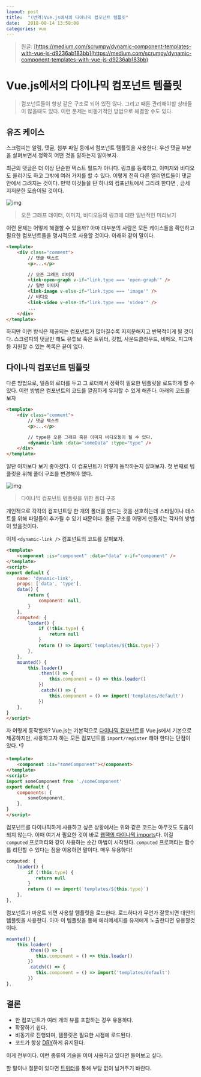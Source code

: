 ```yaml
---
layout: post
title:  "(번역)Vue.js에서의 다이나믹 컴포넌트 템플릿"
date:   2018-08-14 13:58:08
categories: vue
---
```


> 원글: [https://medium.com/scrumpy/dynamic-component-templates-with-vue-js-d9236ab183bb](https://medium.com/scrumpy/dynamic-component-templates-with-vue-js-d9236ab183bb)

# Vue.js에서의 다이나믹 컴포넌트 템플릿


> 컴포넌트들이 항상 같은 구조로 되어 있진 않다. 그리고 때론 관리해야할 상태들이 많을때도 있다. 이런 문제는 비동기적인 방법으로 해결할 수도 있다.


## 유즈 케이스

스크럼피는 알림, 댓글, 첨부 파일 등에서 컴포넌트 템플릿을 사용한다. 우선 댓글 부분을 살펴보면서 정확히 어떤 것을 말하는지 알아보자.

최근의 댓글은 더 이상 단순한 텍스트 필드가 아니다. 링크를 등록하고, 이미지와 비디오도 올리기도 하고 그밖에 여러 가지를 할 수 있다. 이렇게 전혀 다른 엘리먼트들이 댓글 안에서 그려지는 것이다. 만약 이것들을 단 하나의 컴포넌트에서 그리려 한다면 , 금세 지저분한 모습이될 것이다.

![img](https://cdn-images-1.medium.com/max/1000/1*Dr9qaaVrBy3Yv2c5WRswHQ.jpeg)

> 오픈 그래프 데이터, 이미지, 비디오등의 링크에 대한 일반적인 미리보기

이런 문제는 어떻게 해결할 수 있을까? 아마 대부분의 사람은 모든 케이스들을 확인하고 필요한 컴포넌트들을 명시적으로 사용할 것이다. 아래와 같이 말이다.

```html
<template>
    <div class="comment">
        // 댓글 텍스트
        <p>...</p>

        // 오픈 그래프 이미지
        <link-open-graph v-if="link.type === 'open-graph'" />
        // 일반 이미지
        <link-image v-else-if="link.type === 'image'" />
        // 비디오
        <link-video v-else-if="link.type === 'video'" />
        ...
    </div>
</template>
```

하지만 이런 방식은 제공되는 컴포넌트가 많아질수록 지저분해지고 반복적이게 될 것이다. 스크럼피의 댓글만 해도 유튜브 혹은 트위터, 깃헙, 사운드클라우드, 비메오, 피그마등 지원할 수 있는 목록은 끝이 없다.

## 다이나믹 컴포넌트 템플릿

다른 방법으로, 일종의 로더를 두고 그 로더에서 정확히 필요한 템플릿을 로드하게 할 수 있다. 이런 방법은 컴포넌트의 코드를 깔끔하게 유지할 수 있게 해준다. 아래의 코드를 보자

```html
<template>
    <div class="comment">
        // 댓글 텍스트
        <p>...</p>

        // type은 오픈 그래프 혹은 이미지 비디오등이 될 수 있다.
        <dynamic-link :data="someData" :type="type" />
    </div>
</template>
```

일단 아까보다 보기 좋아졌다. 이 컴포넌트가 어떻게 동작하는지 살펴보자. 첫 번째로 템플릿을 위해 폴더 구조를 변경해야 했다.

![img](https://cdn-images-1.medium.com/max/1000/1*mAqwoWbkZwspc_W7sYLwAA.jpeg) 

> 다이나믹 컴포넌트 템플릿을 위한 폴더 구조

개인적으로 각각의 컴포넌트당 한 개의 폴더를 만드는 것을 선호하는데 스타일이나 테스트를 위해 파일들이 추가될 수 있기 때문이다. 물론 구조를 어떻게 만들지는 각자의 방법이 있을것이다.

이제 `<dynamic-link />` 컴포넌트의 코드를 살펴보자.

```html
<template>
    <component :is="component" :data="data" v-if="component" />
</template>
<script>
export default {
    name: 'dynamic-link',
    props: ['data', 'type'],
    data() {
        return {
            component: null,
        }
    },
    computed: {
        loader() {
            if (!this.type) {
                return null
            }
            return () => import(`templates/${this.type}`)
        },
    },
    mounted() {
        this.loader()
            .then(() => {
                this.component = () => this.loader()
            })
            .catch(() => {
                this.component = () => import('templates/default')
            })
    },
}
</script>
```

자 어떻게 동작할까?  Vue.js는 기본적으로 [다이나믹 컴포넌트](https://vuejs.org/v2/guide/components-dynamic-async.html#ad)를  Vue.js에서 기본으로 제공하지만, 사용하고자 하는 모든 컴포넌트를 `import/register` 해야 한다는 단점이 있다. 👎

```html
<template>
    <component :is="someComponent"></component>
</template>
<script>
import someComponent from './someComponent'
export default {
    components: {
        someComponent,
    },
}
</script>
```

컴포넌트를 다이나믹하게 사용하고 싶은 상황에서는 위와 같은 코드는 아무것도 도움이 되지 않는다. 이때 여기서 필요한 것이 바로 [웹팩의 다이나믹 imports](https://medium.com/front-end-hacking/webpack-and-dynamic-imports-doing-it-right-72549ff49234)다. 이걸 `computed` 프로퍼티와 같이 사용하는 순간 마법이 시작된다. `computed` 프로퍼티는 함수를 리턴할 수 있다는 점을 이용하면 말이다. 매우 유용하다!

```js
computed: {
    loader() {
        if (!this.type) {
           return null
        }
        return () => import(`templates/${this.type}`)
    },
},
```

컴포넌트가 마운트 되면 사용할 템플릿을 로드한다. 로드하다가 무언가 잘못되면 대안의 템플릿을 사용한다. 아마 이 템플릿을 통해 에러메세지를 유저에게 노출한다면 유용할것이다.

```js
mounted() {
    this.loader()
        .then(() => {
           this.component = () => this.loader()
        })
        .catch(() => {
           this.component = () => import('templates/default')
        })
},
```

## 결론

-   한 컴포넌트가 여러 개의 뷰를 포함하는 경우 유용하다.
-   확장하기 쉽다.
-   비동기로 진행되며, 템플릿은 필요한 시점에 로드된다.
-   코드가 항상 [DRY](https://en.wikipedia.org/wiki/Don%2527t_repeat_yourself)하게 유지된다.

이게 전부이다. 이런 종류의 기술을 이미 사용하고 있다면 들어보고 싶다.

할 말이나 질문이 있다면 [트위터](https://twitter.com/_philippkuehn)를 통해 부담 없이 남겨주기 바란다.
